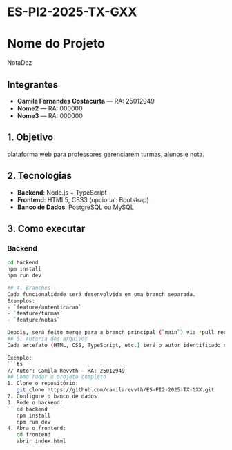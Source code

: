 # ES-PI2-2025-TX-GXX
# Nome do Projeto
NotaDez 

## Integrantes
- **Camila Fernandes Costacurta** — RA: 25012949  
- **Nome2** — RA: 000000  
- **Nome3** — RA: 000000  

## 1. Objetivo
 plataforma web para professores gerenciarem turmas, alunos e nota.

## 2. Tecnologias
- **Backend**: Node.js + TypeScript  
- **Frontend**: HTML5, CSS3 (opcional: Bootstrap)  
- **Banco de Dados**: PostgreSQL ou MySQL  

## 3. Como executar
### Backend
```bash
cd backend
npm install
npm run dev

## 4. Branches
Cada funcionalidade será desenvolvida em uma branch separada.  
Exemplos:  
- `feature/autenticacao`  
- `feature/turmas`  
- `feature/notas`  

Depois, será feito merge para a branch principal (`main`) via *pull request*.
## 5. Autoria dos arquivos
Cada artefato (HTML, CSS, TypeScript, etc.) terá o autor identificado no topo do arquivo.  

Exemplo:
```ts
// Autor: Camila Revvth — RA: 25012949
## Como rodar o projeto completo
1. Clone o repositório:
   git clone https://github.com/camilarevvth/ES-PI2-2025-TX-GXX.git
2. Configure o banco de dados
3. Rode o backend:
   cd backend
   npm install
   npm run dev
4. Abra o frontend:
   cd frontend
   abrir index.html


